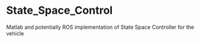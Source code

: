 # State_Space_Control
Matlab and potentially ROS implementation of State Space Controller for the vehicle
